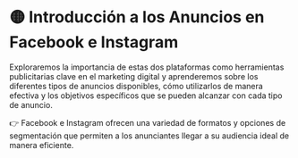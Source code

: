 # 🟡 Introducción a los Anuncios en Facebook e Instagram
Exploraremos la importancia de estas dos plataformas como herramientas publicitarias clave en el marketing digital y aprenderemos sobre los diferentes tipos de anuncios disponibles, cómo utilizarlos de manera efectiva y los objetivos específicos que se pueden alcanzar con cada tipo de anuncio. 

👉 Facebook e Instagram ofrecen una variedad de formatos y opciones de segmentación que permiten a los anunciantes llegar a su audiencia ideal de manera eficiente.